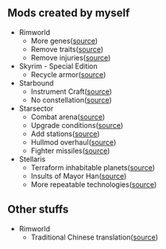 ## Mods created by myself

* Rimworld
  * More genes([source](https://github.com/DarkbordermanModding/Rimworld-MoreGenes))
  * Remove traits([source](https://github.com/DarkbordermanModding/Rimworld-RemoveTraits))
  * Remove injuries([source](https://github.com/DarkbordermanModding/Rimworld-RemoveInjury))
* Skyrim - Special Edition
  * Recycle armor([source](https://github.com/DarkbordermanModding/SkyrimSpecialEdition-RecycleArmor))
* Starbound
  * Instrument Craft([source](https://github.com/DarkbordermanModding/Starbound-InstrumentCraft))
  * No constellation([source](https://github.com/DarkbordermanModding/Starbound-NoConstellation))
* Starsector
  * Combat arena([source](https://github.com/DarkbordermanModding/Starsector-CombatArena))
  * Upgrade conditions([source](https://github.com/DarkbordermanModding/Starsector-UpgradeConditions))
  * Add stations([source](https://github.com/DarkbordermanModding/Starsector-AddStations))
  * Hullmod overhaul([source](https://github.com/DarkbordermanModding/Starsector-HullmodOverhaul))
  * Fighter missiles([source](https://github.com/DarkbordermanModding/Starsector-FighterMissiles))
* Stellaris
  * Terraform inhabitable planets([source](https://github.com/DarkbordermanModding/Stellaris-TerraformInhabitablePlanet))
  * Insults of Mayor Han([source](https://github.com/DarkbordermanModding/Stellaris-InsultOfMayorHan))
  * More repeatable technologies([source](https://github.com/DarkbordermanModding/Stellaris-MoreRepeatableTechnologies))

## Other stuffs

* Rimworld
  * Traditional Chinese translation([source](https://github.com/DarkbordermanModding/RimWorld-ChineseTraditional))
